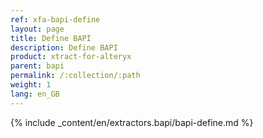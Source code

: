 ```yaml
---
ref: xfa-bapi-define
layout: page
title: Define BAPI
description: Define BAPI
product: xtract-for-alteryx
parent: bapi
permalink: /:collection/:path
weight: 1
lang: en_GB
---
```


{% include _content/en/extractors.bapi/bapi-define.md %} 